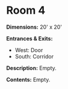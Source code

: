 # Room 4

**Dimensions:** 20' x 20'

**Entrances & Exits:**
- West: Door
- South: Corridor

**Description:**
Empty.

**Contents:**
Empty.